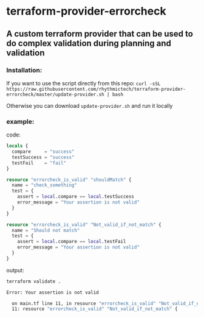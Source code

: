 # terraform-provider-errorcheck
## A custom terraform provider that can be used to do complex validation during planning and validation


### Installation:

If you want to use the script directly from this repo:
`curl -sSL https://raw.githubusercontent.com/rhythmictech/terraform-provider-errorcheck/master/update-provider.sh | bash`

Otherwise you can download `update-provider.sh` and run it locally

### example:
code:
```terraform
locals {
  compare     = "success"
  testSuccess = "success"
  testFail    = "fail"
}

resource "errorcheck_is_valid" "shouldMatch" {
  name = "check_something"
  test = {
    assert = local.compare == local.testSuccess
    error_message = "Your assertion is not valid"
  }
}

resource "errorcheck_is_valid" "Not_valid_if_not_match" {
  name = "Should not match"
  test = {
    assert = local.compare == local.testFail
    error_message = "Your assertion is not valid"
  }
}

```
output:
```bash
terraform validate .

Error: Your assertion is not valid

  on main.tf line 11, in resource "errorcheck_is_valid" "Not_valid_if_not_match":
  11: resource "errorcheck_is_valid" "Not_valid_if_not_match" {
```
